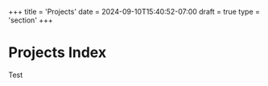 +++
title = 'Projects'
date = 2024-09-10T15:40:52-07:00
draft = true
type = 'section'
+++

# Projects Index

Test
